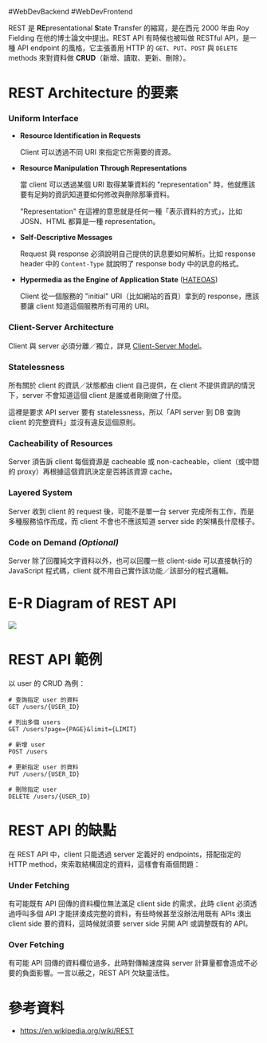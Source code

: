 #WebDevBackend #WebDevFrontend 

REST 是 **RE**presentational **S**tate **T**ransfer 的縮寫，是在西元 2000 年由 Roy Fielding 在他的博士論文中提出。REST API 有時候也被叫做 RESTful API，是一種 API endpoint 的風格，它主張善用 HTTP 的 `GET`、`PUT`、`POST` 與 `DELETE` methods 來對資料做 **CRUD**（新增、讀取、更新、刪除）。

# REST Architecture 的要素

### Uniform Interface

- **Resource Identification in Requests**

    Client 可以透過不同 URI 來指定它所需要的資源。

- **Resource Manipulation Through Representations**

    當 client 可以透過某個 URI 取得某筆資料的 "representation" 時，他就應該要有足夠的資訊知道要如何修改與刪除那筆資料。

    "Representation" 在這裡的意思就是任何一種「表示資料的方式」，比如 JOSN、HTML 都算是一種 representation。

- **Self-Descriptive Messages**

    Request 與 response 必須說明自己提供的訊息要如何解析。比如 response header 中的 `Content-Type` 就說明了 response body 中的訊息的格式。

- **Hypermedia as the Engine of Application State** ([HATEOAS](https://en.wikipedia.org/wiki/HATEOAS))

    Client 從一個服務的 "initial" URI（比如網站的首頁）拿到的 response，應該要讓 client 知道這個服務所有可用的 URI。

### Client-Server Architecture

Client 與 server 必須分離／獨立，詳見 [Client-Server Model](</System Design/Client-Server Model.canvas>)。

### Statelessness

所有關於 client 的資訊／狀態都由 client 自己提供，在 client 不提供資訊的情況下，server 不會知道這個 client 是誰或者剛剛做了什麼。

這裡是要求 API server 要有 statelessness，所以「API server 到 DB 查詢 client 的完整資料」並沒有違反這個原則。

### Cacheability of Resources

Server 須告訴 client 每個資源是 cacheable 或 non-cacheable，client（或中間的 proxy）再根據這個資訊決定是否將該資源 cache。

### Layered System

Server 收到 client 的 request 後，可能不是單一台 server 完成所有工作，而是多種服務協作而成，而 client 不會也不應該知道 server side 的架構長什麼樣子。

### Code on Demand *(Optional)*

Server 除了回覆純文字資料以外，也可以回覆一些 client-side 可以直接執行的 JavaScript 程式碼，client 就不用自己實作該功能／該部分的程式邏輯。

# E-R Diagram of REST API

![](<https://raw.githubusercontent.com/bingyangchen/KM-software/master/img/er-diagram-of-rest-api.png>)

# REST API 範例

以 user 的 CRUD 為例：

```plaintext
# 查詢指定 user 的資料
GET /users/{USER_ID}

# 列出多個 users
GET /users?page={PAGE}&limit={LIMIT}

# 新增 user
POST /users

# 更新指定 user 的資料
PUT /users/{USER_ID}

# 刪除指定 user
DELETE /users/{USER_ID}
```

# REST API 的缺點

在 REST API 中，client 只能透過 server 定義好的 endpoints，搭配指定的 HTTP method，來索取結構固定的資料，這樣會有兩個問題：

### Under Fetching

有可能既有 API 回傳的資料欄位無法滿足 client side 的需求，此時 client 必須透過呼叫多個 API 才能拼湊成完整的資料，有些時候甚至沒辦法用既有 APIs 湊出 client side 要的資料，這時候就須要 server side 另開 API 或調整既有的 API。

### Over Fetching

有可能 API 回傳的資料欄位過多，此時對傳輸速度與 server 計算量都會造成不必要的負面影響。一言以蔽之，REST API 欠缺靈活性。

# 參考資料

- <https://en.wikipedia.org/wiki/REST>
